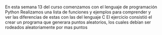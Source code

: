 En esta semana 13 del curso comenzamos con el lenguaje de programación Python
Realizamos una lista de funciones y ejemplos para comprender y ver las diferencias de estas con las del lenguaje C
El ejercicio consistió el crear un programa que generara puntos aleatorios, los cuales debían ser rodeados aleatoriamente por mas puntos 
